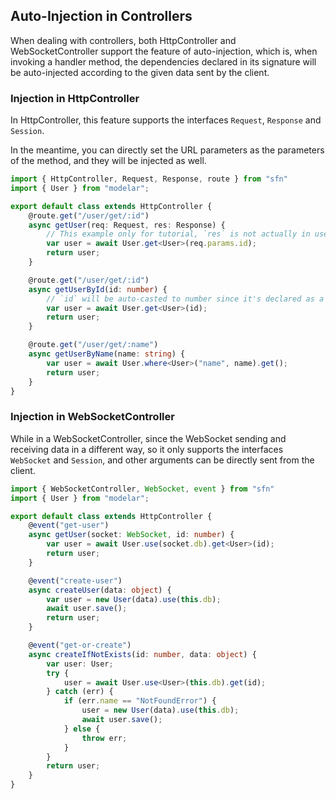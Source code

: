 <!-- title: Dependency Injection; order: 18 -->
## Auto-Injection in Controllers

When dealing with controllers, both HttpController and WebSocketController 
support the feature of auto-injection, which is, when invoking a handler method,
the dependencies declared in its signature will be auto-injected according to 
the given data sent by the client.

### Injection in HttpController

In HttpController, this feature supports the interfaces `Request`, `Response`
and `Session`.

In the meantime, you can directly set the URL parameters as the parameters 
of the method, and they will be injected as well.

```typescript
import { HttpController, Request, Response, route } from "sfn"
import { User } from "modelar";

export default class extends HttpController {
    @route.get("/user/get/:id")
    async getUser(req: Request, res: Response) {
        // This example only for tutorial, `res` is not actually in use.
        var user = await User.get<User>(req.params.id);
        return user;
    }

    @route.get("/user/get/:id")
    async getUserById(id: number) {
        // `id` will be auto-casted to number since it's declared as a number
        var user = await User.get<User>(id);
        return user;
    }

    @route.get("/user/get/:name")
    async getUserByName(name: string) {
        var user = await User.where<User>("name", name).get();
        return user;
    }
}
```

### Injection in WebSocketController

While in a WebSocketController, since the WebSocket sending and receiving data 
in a different way, so it only supports the interfaces `WebSocket` and
`Session`, and other arguments can be directly sent from the client.

```typescript
import { WebSocketController, WebSocket, event } from "sfn"
import { User } from "modelar";

export default class extends HttpController {
    @event("get-user")
    async getUser(socket: WebSocket, id: number) {
        var user = await User.use(socket.db).get<User>(id);
        return user;
    }

    @event("create-user")
    async createUser(data: object) {
        var user = new User(data).use(this.db);
        await user.save();
        return user;
    }

    @event("get-or-create")
    async createIfNotExists(id: number, data: object) {
        var user: User;
        try {
            user = await User.use<User>(this.db).get(id);
        } catch (err) {
            if (err.name == "NotFoundError") {
                user = new User(data).use(this.db);
                await user.save();
            } else {
                throw err;
            }
        }
        return user;
    }
}
```
